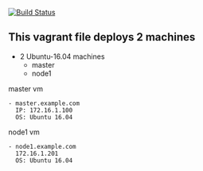 [![Build Status](http://build.thelinuxthing.com/buildStatus/icon?job=thelinuxthing-jenkins)](http://build.thelinuxthing.com/job/thelinuxthing-jenkins/)

This vagrant file deploys 2 machines
-   
  - 2 Ubuntu-16.04 machines
    - master
    - node1

master vm
   
    - master.example.com 
      IP: 172.16.1.100
      OS: Ubuntu 16.04

node1 vm

    - node1.example.com
      172.16.1.201
      OS: Ubuntu 16.04
